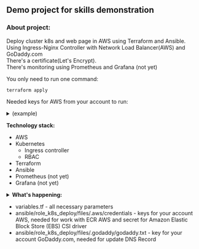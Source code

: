 ## <b>Demo project for skills demonstration</b>

### About project: 
Deploy cluster k8s and web page in AWS using Terraform and Ansible.<br /> 
Using Ingress-Nginx Controller with Network Load Balancer(AWS) and GoDaddy.com<br />
There's a certificate(Let's Encrypt).<br />
There's monitoring using Prometheus and Grafana (not yet)<br />

You only need to run one command: 
```
terraform apply 
```
Needed keys for AWS from your account to run:<br />
<details><summary>(example)</summary>
export AWS_ACCESS_KEY_ID=<br />
export AWS_SECRET_ACCESS_KEY=<br />
</details>

**Technology stack:**
- AWS
- Kubernetes
  - Ingress controller
  - RBAC
- Terraform
- Ansible
- Prometheus (not yet)
- Grafana (not yet)

<details><summary>
<b>What's happening:</b>
</summary>
1. Terrafrom<br />
    - Creating _VPC_, <em>Subnet</em>, _ECR_, _Instances_, _NLB_ etc in AWS. Creating necessary files for Ansible.<br /> 
    - Then Ansible runs.<br />
2. Ansible<br />
    - Deploing cluster k8s with CRI-O.<br />
    - Deploing our web(simple - 1 html) using Helm.<br />
</details>


- variables.tf - all necessary parameters
- ansible/role_k8s_deploy/files/.aws/credentials - keys for your account AWS, needed for work with ECR AWS and secret for Amazon Elastic Block Store (EBS) CSI driver
- ansible/role_k8s_deploy/files/.godaddy/godaddy.txt - key for your account GoDaddy.com, needed for update DNS Record
